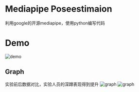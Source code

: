 # Mediapipe Poseestimaion
利用google的开源mediapipe，使用python编写代码



# Demo
![demo](https://imgur.com/kSPWDVL.gif)

## Graph
实验前后数据对比，实验人员的深蹲表现得到提升
![graph](https://imgur.com/CuuKwXI.jpg)
![graph](https://imgur.com/undefined.jpg)
